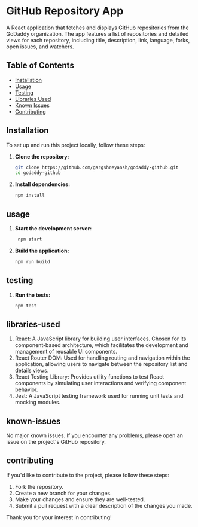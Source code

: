 # GitHub Repository App

A React application that fetches and displays GitHub repositories from the GoDaddy organization. The app features a list of repositories and detailed views for each repository, including title, description, link, language, forks, open issues, and watchers.

## Table of Contents

- [Installation](#installation)
- [Usage](#usage)
- [Testing](#testing)
- [Libraries Used](#libraries-used)
- [Known Issues](#known-issues)
- [Contributing](#contributing)

## Installation

To set up and run this project locally, follow these steps:

1. **Clone the repository:**
   ```bash
   git clone https://github.com/gargshreyansh/godaddy-github.git
   cd godaddy-github
2. **Install dependencies:**
   ```bash
   npm install

## usage

1. **Start the development server:**
   ```bash
    npm start

2. **Build the application:**
    ```bash
    npm run build

## testing

1. **Run the tests:**
    ```bash
    npm test

## libraries-used

1. React: A JavaScript library for building user interfaces. Chosen for its component-based architecture, which facilitates the development and management of reusable UI components.
2. React Router DOM: Used for handling routing and navigation within the application, allowing users to navigate between the repository list and details views.
3. React Testing Library: Provides utility functions to test React components by simulating user interactions and verifying component behavior.
4. Jest: A JavaScript testing framework used for running unit tests and mocking modules.

## known-issues

No major known issues. If you encounter any problems, please open an issue on the project's GitHub repository.

## contributing

If you'd like to contribute to the project, please follow these steps:

1. Fork the repository.
2. Create a new branch for your changes.
3. Make your changes and ensure they are well-tested.
4. Submit a pull request with a clear description of the changes you made.

Thank you for your interest in contributing!